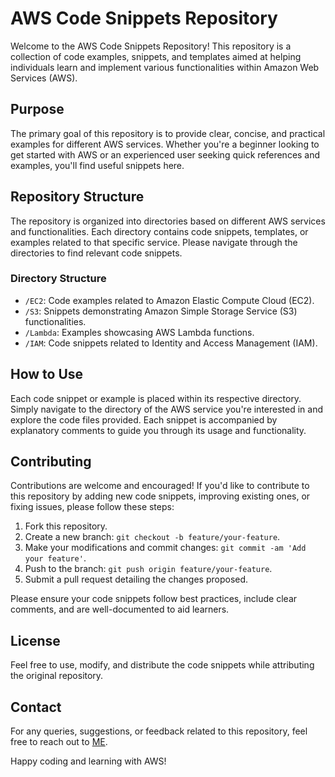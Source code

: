 # AWS Code Snippets Repository

Welcome to the AWS Code Snippets Repository! This repository is a collection of code examples, snippets, and templates aimed at helping individuals learn and implement various functionalities within Amazon Web Services (AWS).

## Purpose

The primary goal of this repository is to provide clear, concise, and practical examples for different AWS services. Whether you're a beginner looking to get started with AWS or an experienced user seeking quick references and examples, you'll find useful snippets here.

## Repository Structure

The repository is organized into directories based on different AWS services and functionalities. Each directory contains code snippets, templates, or examples related to that specific service. Please navigate through the directories to find relevant code snippets.

### Directory Structure

- `/EC2`: Code examples related to Amazon Elastic Compute Cloud (EC2).
- `/S3`: Snippets demonstrating Amazon Simple Storage Service (S3) functionalities.
- `/Lambda`: Examples showcasing AWS Lambda functions.
- `/IAM`: Code snippets related to Identity and Access Management (IAM).

## How to Use

Each code snippet or example is placed within its respective directory. Simply navigate to the directory of the AWS service you're interested in and explore the code files provided. Each snippet is accompanied by explanatory comments to guide you through its usage and functionality.

## Contributing

Contributions are welcome and encouraged! If you'd like to contribute to this repository by adding new code snippets, improving existing ones, or fixing issues, please follow these steps:

1. Fork this repository.
2. Create a new branch: `git checkout -b feature/your-feature`.
3. Make your modifications and commit changes: `git commit -am 'Add your feature'`.
4. Push to the branch: `git push origin feature/your-feature`.
5. Submit a pull request detailing the changes proposed.

Please ensure your code snippets follow best practices, include clear comments, and are well-documented to aid learners.

## License

Feel free to use, modify, and distribute the code snippets while attributing the original repository.

## Contact

For any queries, suggestions, or feedback related to this repository, feel free to reach out to [ME](linkedin.com/in/oyinkansola-olabode).

Happy coding and learning with AWS!
